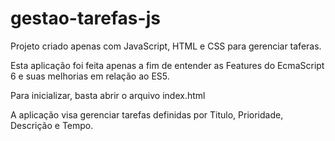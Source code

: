 # gestao-tarefas-js
Projeto criado apenas com JavaScript, HTML e CSS para gerenciar taferas.

Esta aplicação foi feita apenas a fim de entender as Features do EcmaScript 6 e suas melhorias em relação ao ES5.

Para inicializar, basta abrir o arquivo index.html

A aplicação visa gerenciar tarefas definidas por Titulo, Prioridade, Descrição e Tempo.
